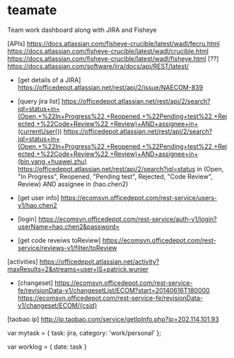 teamate
=======

Team work dashboard along with JIRA and Fisheye

[APIs]
https://docs.atlassian.com/fisheye-crucible/latest/wadl/fecru.html
https://docs.atlassian.com/fisheye-crucible/latest/wadl/crucible.html
https://docs.atlassian.com/fisheye-crucible/latest/wadl/fisheye.html [??]
https://docs.atlassian.com/software/jira/docs/api/REST/latest/

* [get details of a JIRA]
https://officedepot.atlassian.net/rest/api/2/issue/NAECOM-839

* [query jira list]
https://officedepot.atlassian.net/rest/api/2/search?jql=status+in+(Open,+%22In+Progress%22,+Reopened,+%22Pending+test%22,+Rejected,+%22Code+Review%22,+Review)+AND+assignee+in+(currentUser())
https://officedepot.atlassian.net/rest/api/2/search?jql=status+in+(Open,+%22In+Progress%22,+Reopened,+%22Pending+test%22,+Rejected,+%22Code+Review%22,+Review)+AND+assignee+in+(bin.yang,+huawei.zhu)
https://officedepot.atlassian.net/rest/api/2/search?jql=status in (Open, "In Progress", Reopened, "Pending test", Rejected, "Code Review", Review) AND assignee in (hao.chen2)

* [get user info]
https://ecomsvn.officedepot.com/rest-service/users-v1/hao.chen2

* [login]
https://ecomsvn.officedepot.com/rest-service/auth-v1/login?userName=hao.chen2&password=

* [get code reveiws toReview]
https://ecomsvn.officedepot.com/rest-service/reviews-v1/filter/toReview

[activities]
https://officedepot.atlassian.net/activity?maxResults=2&streams=user+IS+patrick.wunier

* [changeset]
https://ecomsvn.officedepot.com/rest-service-fe/revisionData-v1/changesetList/ECOM?start=20140616T180000
https://ecomsvn.officedepot.com/rest-service-fe/revisionData-v1/changeset/ECOM/{csid}

[taobao ip]
http://ip.taobao.com/service/getIpInfo.php?ip=202.114.101.93


var mytask = {
	task: jira,
	category: 'work/personal'
};

var worklog = {
	date: task
}